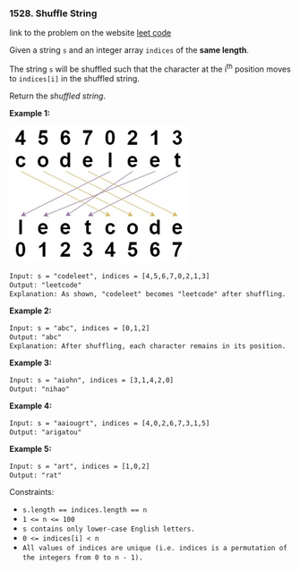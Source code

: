 ### 1528. Shuffle String

link to the problem on the website [leet code](https://leetcode.com/problems/shuffle-string/)

Given a string `s` and an integer array `indices` of the __same length__.

The string `s` will be shuffled such that the character at the i<sup>th</sup> position moves to `indices[i]` in the shuffled string.

Return the *shuffled string*.



__Example 1:__

![example](q1.jpg)

```
Input: s = "codeleet", indices = [4,5,6,7,0,2,1,3]
Output: "leetcode"
Explanation: As shown, "codeleet" becomes "leetcode" after shuffling.
```
__Example 2:__

```
Input: s = "abc", indices = [0,1,2]
Output: "abc"
Explanation: After shuffling, each character remains in its position.
```

__Example 3:__
```
Input: s = "aiohn", indices = [3,1,4,2,0]
Output: "nihao"
```

__Example 4:__
```
Input: s = "aaiougrt", indices = [4,0,2,6,7,3,1,5]
Output: "arigatou"
```
__Example 5:__
```
Input: s = "art", indices = [1,0,2]
Output: "rat"
```

Constraints:

- `s.length == indices.length == n`
- `1 <= n <= 100`
- `s contains only lower-case English letters.`
- `0 <= indices[i] < n`
- `All values of indices are unique (i.e. indices is a permutation of the integers from 0 to n - 1).`